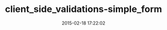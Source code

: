 ---
layout: post
title:  "client_side_validations-simple_form"
repo:   "dockyard/client_side_validations-simple_form"
date:   2015-02-18 17:22:02
gemurl: https://github.com/dockyard/client_side_validations-simple_form
---